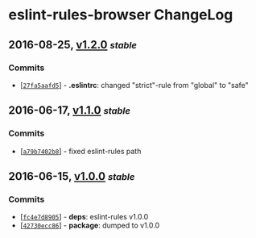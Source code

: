 # eslint-rules-browser ChangeLog

## 2016-08-25, [v1.2.0](https://github.com/magora-labs/eslint-rules-browser/tree/v1.2.0) **_<small>stable</small>_**

### Commits

  - [[`27fa5aafd5`](https://github.com/magora-labs/eslint-rules-browser/commit/27fa5aafd55f35fb373d28318e38f0866baac02b)] - **.eslintrc**: changed "strict"-rule from "global" to "safe"


## 2016-06-17, [v1.1.0](https://github.com/magora-labs/eslint-rules-browser/tree/v1.1.0) **_<small>stable</small>_**

### Commits

  - [[`a79b7402b8`](https://github.com/magora-labs/eslint-rules-browser/commit/a79b7402b80e28a3e7dea857f872bd4e6b6c883f)] - fixed eslint-rules path


## 2016-06-15, [v1.0.0](https://github.com/magora-labs/eslint-rules-browser/tree/v1.0.0) **_<small>stable</small>_**

### Commits

  - [[`fc4e7d8905`](https://github.com/magora-labs/eslint-rules-browser/commit/fc4e7d8905dae37f0b491e95508f46753ca70d33)] - **deps**: eslint-rules v1.0.0
  - [[`42730ecc86`](https://github.com/magora-labs/eslint-rules-browser/commit/42730ecc86316c0b38f83b107080d4b5d7d7539b)] - **package**: dumped to v1.0.0
